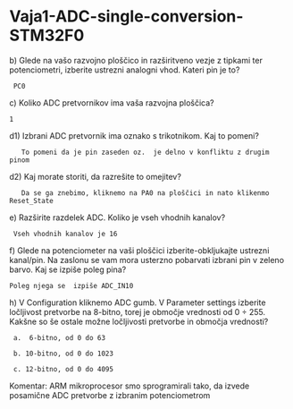 # Vaja1-ADC-single-conversion-STM32F0
b) Glede na vašo razvojno ploščico in razširitveno vezje z tipkami ter potenciometri, izberite ustrezni analogni vhod. Kateri pin je to? 

     PC0

c) Koliko ADC pretvornikov ima vaša razvojna ploščica? 

    1

d1) Izbrani ADC pretvornik ima oznako s trikotnikom. Kaj to pomeni? 

       To pomeni da je pin zaseden oz.  je delno v konfliktu z drugim pinom

d2) Kaj morate storiti, da razrešite to omejitev?

       Da se ga znebimo, kliknemo na PA0 na ploščici in nato klikenmo Reset_State

e) Razširite razdelek ADC. Koliko je vseh vhodnih kanalov?
   
     Vseh vhodnih kanalov je 16

f) Glede na potenciometer na vaši ploščici izberite-obkljukajte ustrezni kanal/pin. Na zaslonu se vam mora usterzno pobarvati izbrani pin v zeleno barvo. Kaj se izpiše poleg pina?

    Poleg njega se  izpiše ADC_IN10

h) V Configuration kliknemo ADC gumb. V Parameter settings izberite ločljivost pretvorbe na 8-bitno, torej je območje vrednosti od 0 ÷ 255. Kakšne so še ostale možne ločljivosti pretvorbe in območja vrednosti?
     
     a.  6-bitno, od 0 do 63

     b. 10-bitno, od 0 do 1023

     c. 12-bitno, od 0 do 4095

Komentar: ARM mikroprocesor smo sprogramirali tako, da izvede posamične ADC pretvorbe z izbranim potenciometrom
